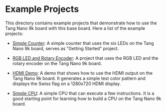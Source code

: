 # Example Projects

This directory contains example projects that demonstrate how to use the Tang Nano 9k board with this base board. Here a list of the example projects:

- [Simple Counter](01_starting_project): A simple counter that uses the six LEDs on the Tang Nano 9k board, serves as "Getting Started" project.

- [RGB LED and Rotary Encoder](02_RGBLED): A project that uses the RGB LED and the rotary encoder on the Tang Nano 9k board.

- [HDMI Demo](03_HDMI_demo): A demo that shows how to use the HDMI output on the Tang Nano 9k board. It generates a simple test color pattern and displays the Swiss flag on a 1280x720 HDMI display.

- [Simple CPU](04_simple_cpu): A simple CPU that can execute a few instructions. It is a good starting point for learning how to build a CPU on the Tang Nano 9k board.
